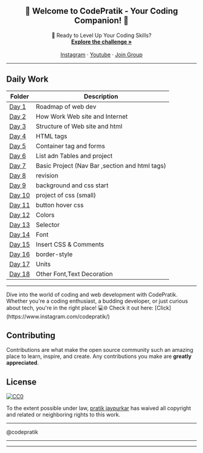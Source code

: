 <div align="center">
<h2 align="center">👋 Welcome to CodePratik - Your Coding Companion! 🚀
</h2>
  <p align="center">
🚀 Ready to Level Up Your Coding Skills?    <br />
    <a href="https://github.com/pratikjaypurkar/WebDevelopment"><strong>Explore the challenge »</strong></a>
    <br />
    <br />
    <a href="https://www.instagram.com/codepratik/">Instagram</a>
    ·
    <a href="https://www.youtube.com/@Codepratik_">Youtube</a>
    ·
    <a href="https://t.me/codepratik">Join Group</a>
  </p>
</div>
<hr>

## Daily Work

| Folder | Description |
|--------|-------------|
| [Day 1](./Day%201) | Roadmap of web dev |
| [Day 2](./Day%202) | How Work Web site and Internet |
| [Day 3](./Day%203) | Structure of Web site and html |
| [Day 4](./Day%204) | HTML tags |
| [Day 5](./Day%205) | Container tag and forms |
| [Day 6](./Day%206) | List adn Tables and project |
| [Day 7](./Day%207) | Basic Project (Nav Bar ,section and html tags) |
| [Day 8](./Day%208) | revision |
| [Day 9](./Day%209) | background and css start  |
| [Day 10](./Day%2010) | project of css (small) |
| [Day 11](./Day%2011) | button hover css |
| [Day 12](./Day%2012) | Colors |
| [Day 13](./Day%2013) | Selector |
| [Day 14](./Day%2014) | Font |
| [Day 15](./Day%2015) | Insert CSS & Comments |
| [Day 16](./Day%2016) | border-style |
| [Day 17](./Day%2017) | Units |
| [Day 18](./Day%2018) | Other Font,Text Decoration |

  
<hr>  
<p>
Dive into the world of coding and web development with CodePratik. Whether you're a coding enthusiast, a budding developer, or just curious about tech, you're in the right place! 💻🌐
Check it out here:  [Click](https://www.instagram.com/codepratik/)
</p>

## Contributing
Contributions are what make the open source community such an amazing place to learn, inspire, and create. Any contributions you make are  **greatly appreciated**.

## License
[![CC0](https://yt3.googleusercontent.com/2lSDcn6k3ZZbTU4eF7cOEUct8CFyciyLZ_KjY5IrAiR-FY1fj7RvF-n-KI40IjqHoQOqEuVX=s176-c-k-c0x00ffffff-no-rj)](https://creativecommons.org/publicdomain/zero/1.0/)

To the extent possible under law,  [pratik jaypurkar](https://github.com/pratikjaypurkar)  has waived all copyright and related or neighboring rights to this work.

<hr>
@codepratik
<hr>
<hr>